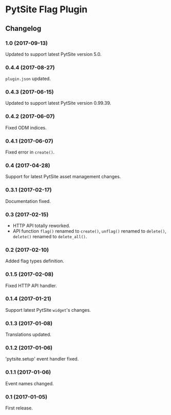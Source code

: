 # PytSite Flag Plugin


## Changelog


### 1.0 (2017-09-13)
Updated to support latest PytSite version 5.0.


### 0.4.4 (2017-08-27)
`plugin.json` updated.


### 0.4.3 (2017-06-15)
Updated to support latest PytSite version 0.99.39.


### 0.4.2 (2017-06-07)
Fixed ODM indices.


### 0.4.1 (2017-06-07)
Fixed error in `create()`.


### 0.4 (2017-04-28)
Support for latest PytSite asset management changes.


### 0.3.1 (2017-02-17)
Documentation fixed.


### 0.3 (2017-02-15)
- HTTP API totally reworked.
- API function `flag()` renamed to `create()`, `unflag()` renamed to `delete()`, `delete()` renamed to `delete_all()`.


### 0.2 (2017-02-10)
Added flag types definition.


### 0.1.5 (2017-02-08)
Fixed HTTP API handler.


### 0.1.4 (2017-01-21)
Support latest PytSite `widget`'s changes.


### 0.1.3 (2017-01-08)
Translations updated.


### 0.1.2 (2017-01-06)
'pytsite.setup' event handler fixed.


### 0.1.1 (2017-01-06)
Event names changed.


### 0.1 (2017-01-05)
First release.
